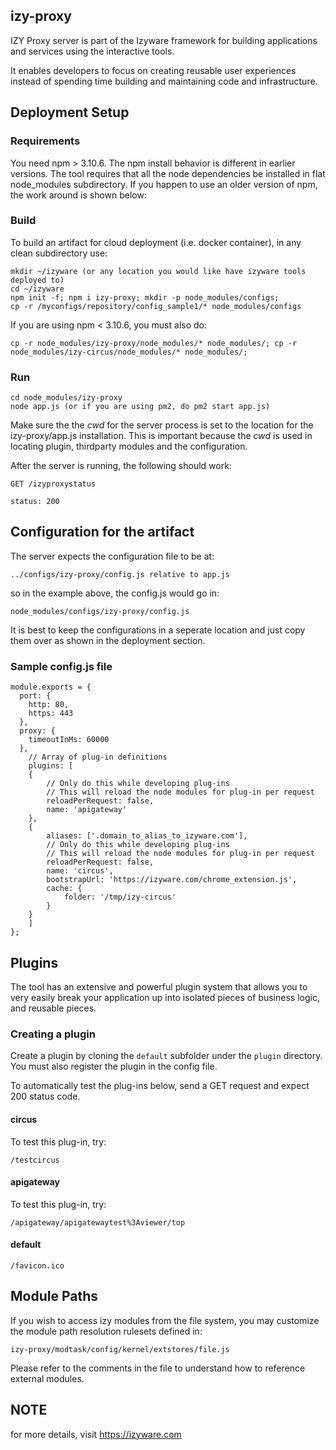 ## izy-proxy
IZY Proxy server is part of the Izyware framework for building applications and services using the interactive tools.

It enables developers to focus on creating reusable user experiences instead of spending time building and maintaining code and infrastructure.

## Deployment Setup

### Requirements

You need npm > 3.10.6. The npm install behavior is different in earlier versions. The tool requires that all the node dependencies be installed in flat node_modules subdirectory.
If you happen to use an older version of npm, the work around is shown below:


### Build
To build an artifact for cloud deployment (i.e. docker container), in any clean subdirectory use:

```
mkdir ~/izyware (or any location you would like have izyware tools deployed to)
cd ~/izyware
npm init -f; npm i izy-proxy; mkdir -p node_modules/configs;
cp -r /myconfigs/repository/config_sample1/* node_modules/configs
```

If you are using npm < 3.10.6, you must also do:

```
cp -r node_modules/izy-proxy/node_modules/* node_modules/; cp -r node_modules/izy-circus/node_modules/* node_modules/;
```

### Run
```
cd node_modules/izy-proxy
node app.js (or if you are using pm2, do pm2 start app.js)
```

Make sure the the *cwd* for the server process is set to the location for the izy-proxy/app.js installation. This is important because the *cwd* is used in locating plugin, thirdparty modules and the configuration.

After the server is running, the following should work:

```
GET /izyproxystatus

status: 200
```

## Configuration for the artifact

The server expects the configuration file to be at:

```
../configs/izy-proxy/config.js relative to app.js
```

so in the example above, the config.js would go in:

```
node_modules/configs/izy-proxy/config.js
````

It is best to keep the configurations in a seperate location and just copy them over as shown in the deployment section.

### Sample config.js file

```
module.exports = {
  port: {
    http: 80,
    https: 443
  },
  proxy: {
    timeoutInMs: 60000
  },
	// Array of plug-in definitions 
	plugins: [
	{
		// Only do this while developing plug-ins
		// This will reload the node modules for plug-in per request 
		reloadPerRequest: false, 
		name: 'apigateway'
	},
	{
		aliases: ['.domain_to_alias_to_izyware.com'],
		// Only do this while developing plug-ins
		// This will reload the node modules for plug-in per request 
		reloadPerRequest: false, 
		name: 'circus',
		bootstrapUrl: 'https://izyware.com/chrome_extension.js',
		cache: {
			folder: '/tmp/izy-circus'
		}
	}
	]
};
```

## Plugins

The tool has an extensive and powerful plugin system that allows you to very easily break your application up into isolated pieces of business logic, and reusable pieces.

### Creating a plugin

Create a plugin by cloning the `default` subfolder under the `plugin` directory. You must also register the plugin in the config file.

To automatically test the plug-ins below, send a GET request and expect 200 status code.

#### circus

To test this plug-in, try:

```
/testcircus
```

#### apigateway

To test this plug-in, try:

```
/apigateway/apigatewaytest%3Aviewer/top
```

#### default

 ```
 /favicon.ico
 ```

## Module Paths

If you wish to access izy modules from the file system, you may customize the module path resolution rulesets defined in:

```
izy-proxy/modtask/config/kernel/extstores/file.js
```

Please refer to the comments in the file to understand how to reference external modules.

## NOTE
for more details, visit https://izyware.com
